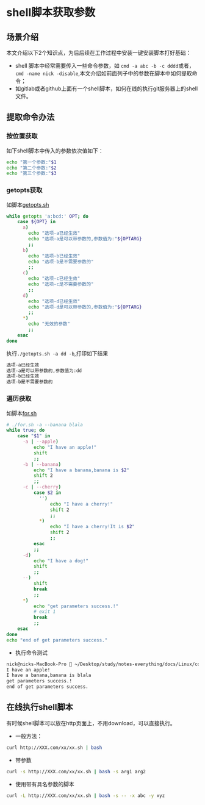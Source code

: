 # shell脚本获取参数

## 场景介绍

本文介绍以下2个知识点，为后后续在工作过程中安装一键安装脚本打好基础：

* shell 脚本中经常需要传入一些命令参数，如 ``cmd -a abc -b -c dddd``或者，``cmd -name nick -disable``,本文介绍如前面列子中的参数在脚本中如何提取命令；
* 如gitlab或者github上面有一个shell脚本，如何在线的执行git服务器上的shell文件。


## 提取命令办法  

### 按位置获取 

如下shell脚本中传入的参数依次值如下：

```bash 
echo "第一个参数:"$1
echo "第二个参数:"$2
echo "第三个参数:"$3
```


### getopts获取

如脚本[getopts.sh](getopts.sh)

```bash 
while getopts 'a:bcd:' OPT; do
    case ${OPT} in
      a)
        echo "选项-a已经生效"
        echo "选项-a是可以带参数的,参数值为:"${OPTARG}
        ;;
      b)
        echo "选项-b已经生效"
        echo "选项-b是不需要参数的"
        ;;
      c)
        echo "选项-c已经生效"
        echo "选项-c是不需要参数的"
        ;;
      d)
        echo "选项-d已经生效"
        echo "选项-d是可以带参数的,参数值为:"${OPTARG}
        ;;
      *)
        echo "无效的参数"
        ;;
    esac
done
```

执行``./getopts.sh -a dd -b``,打印如下结果 

```bash 
选项-a已经生效
选项-a是可以带参数的,参数值为:dd
选项-b已经生效
选项-b是不需要参数的
```

### 遍历获取  


如脚本[for.sh](for.sh)

```bash
# ./for.sh -a --banana blala
while true; do
    case "$1" in
      -a | --apple)
          echo "I have an apple!"
          shift
          ;;
      -b | --banana)
          echo "I have a banana,banana is $2"
          shift 2
          ;;
      -c | --cherry)
          case $2 in
            '')
                echo "I have a cherry!"
                shift 2
                ;;
            *)
                echo "I have a cherry!It is $2"
                shift 2
                ;;
          esac
          ;;
      -d)
          echo "I have a dog!"
          shift
          ;;
      --)
          shift
          break
          ;;
      *)
          echo "get parameters success.!"
          # exit 1
          break
          ;;
    esac
done
echo "end of get parameters success."
```

* 执行命令测试 

```bash 
nick@nicks-MacBook-Pro  ~/Desktop/study/notes-everything/docs/Linux/content   master ●  ./for.sh -a --banana blala
I have an apple!
I have a banana,banana is blala
get parameters success.!
end of get parameters success.
```


## 在线执行shell脚本

有时候shell脚本可以放在http页面上，不用download，可以直接执行。

* 一般方法：

```bash 
curl http://XXX.com/xx/xx.sh | bash
```

* 带参数

```bash 
curl -s http://XXX.com/xx/xx.sh | bash -s arg1 arg2
````

* 使用带有具名参数的脚本

```bash 
curl -L http://XXX.com/xx/xx.sh | bash -s -- -x abc -y xyz
```